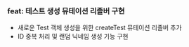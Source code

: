 ### feat: 테스트 생성 뮤테이션 리졸버 구현

- 새로운 Test 객체 생성을 위한 createTest 뮤테이션 리졸버 추가
- ID 중복 처리 및 랜덤 닉네임 생성 기능 구현

